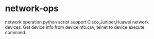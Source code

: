 # network-ops
network operation python script
support Cisco,Juniper,Huawei network devices.
Get device info from deviceinfo.csv, telnet to device execute command.
